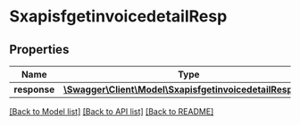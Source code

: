 # SxapisfgetinvoicedetailResp

## Properties
Name | Type | Description | Notes
------------ | ------------- | ------------- | -------------
**response** | [**\Swagger\Client\Model\SxapisfgetinvoicedetailResponse**](SxapisfgetinvoicedetailResponse.md) |  | [optional] 

[[Back to Model list]](../README.md#documentation-for-models) [[Back to API list]](../README.md#documentation-for-api-endpoints) [[Back to README]](../README.md)



